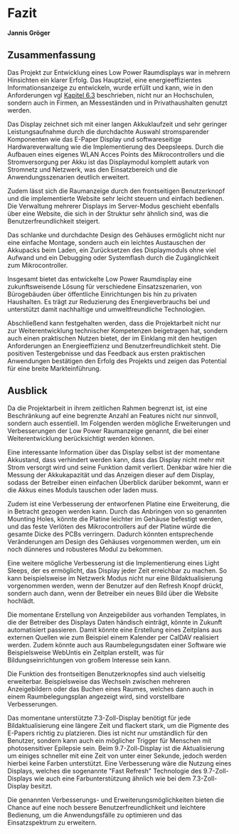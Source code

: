 # Fazit
**Jannis Gröger**

## Zusammenfassung

Das Projekt zur Entwicklung eines Low Power Raumdisplays war in mehrern Hinsichten ein klarer Erfolg. Das Hauptziel, eine energieeffizientes Informationsanzeige zu entwickeln, wurde erfüllt und kann, wie in den Anforderungen vgl [Kapitel 6.3](Systemkonzept.md#potentielle_einsatzgebiete_der_low-power_raumanzeige) beschrieben, nicht nur an Hochschulen, sondern auch in Firmen, an Messeständen und in Privathaushalten genutzt werden. 

Das Display zeichnet sich mit einer langen Akkuklaufzeit und sehr geringer Leistungsaufnahme durch die durchdachte Auswahl stromsparender Komponenten wie das E-Paper Display und softwareseitige Hardwareverwaltung wie die Implementierung des Deepsleeps. Durch die Aufbauen eines eigenes WLAN Acces Points des Mikrocontrollers und die Stromversorgung per Akku ist das Displaymodul komplett autark von Stromnetz und Netzwerk, was den Einsatzbereich und die Anwendungsszenarien deutlich erweitert.  

Zudem lässt sich die Raumanzeige durch den frontseitigen Benutzerknopf und die implementierte Website sehr leicht steuern und einfach bedienen. Die Verwaltung mehrerer Displays im Server-Modus geschieht ebenfalls über eine Website, die sich in der Struktur sehr ähnlich sind, was die Benutzerfreundlichkeit steigert.

Das schlanke und durchdachte Design des Gehäuses ermöglicht nicht nur eine einfache Montage, sondern auch ein leichtes Austauschen der Akkupacks beim Laden, ein Zurücksetzen des Displaymoduls ohne viel Aufwand und ein Debugging oder Systemflash durch die Zugänglichkeit zum Mikrocontroller.

Insgesamt bietet das entwickelte Low Power Raumdisplay eine zukunftsweisende Lösung für verschiedene Einsatzszenarien, von Bürogebäuden über öffentliche Einrichtungen bis hin zu privaten Haushalten. Es trägt zur Reduzierung des Energieverbrauchs bei und unterstützt damit nachhaltige und umweltfreundliche Technologien.

Abschließend kann festgehalten werden, dass die Projektarbeit nicht nur zur Weiterentwicklung technischer Kompetenzen beigetragen hat, sondern auch einen praktischen Nutzen bietet, der im Einklang mit den heutigen Anforderungen an Energieeffizienz und Benutzerfreundlichkeit steht. Die positiven Testergebnisse und das Feedback aus ersten praktischen Anwendungen bestätigen den Erfolg des Projekts und zeigen das Potential für eine breite Markteinführung.

## Ausblick

Da die Projektarbeit in ihrem zeitlichen Rahmen begrenzt ist, ist eine Beschränkung auf eine begrenzte Anzahl an Features nicht nur sinnvoll, sondern auch essentiell. Im Folgenden werden mögliche Erweiterungen und Verbesserungen der Low Power Raumanzeige genannt, die bei einer Weiterentwicklung berücksichtigt werden können. 

Eine interessante Information über das Display selbst ist der momentane Akkustand, dass verhindert werden kann, dass das Display nicht mehr mit Strom versorgt wird und seine Funktion damit verliert. Denkbar wäre hier die Messung der Akkukapazität und das Anzeigen dieser auf dem Display, sodass der Betreiber einen einfachen Überblick darüber bekommt, wann er die Akkus eines Moduls tauschen oder laden muss. 

Zudem ist eine Verbesserung der entworfenen Platine eine Erweiterung, die in Betracht gezogen werden kann. Durch das Anbringen von so genannten Mounting Holes, könnte die Platine leichter im Gehäuse befestigt werden, und das feste Verlöten des Mikrocontrollers auf der Platine würde die gesamte Dicke des PCBs verringern. Dadurch könnten entsprechende Veränderungen am Design des Gehäuses vorgenommen werden, um ein noch dünneres und robusteres Modul zu bekommen.

Eine weitere mögliche Verbesserung ist die Implementierung eines Light Sleeps, der es ermöglicht, das Display jeder Zeit erreichbar zu machen. So kann beispielsweise im Netzwerk Modus nicht nur eine Bildaktualisierung vorgenommen werden, wenn der Benutzer auf den Refresh Knopf drückt, sondern auch dann, wenn der Betreiber ein neues Bild über die Website hochlädt.

Die momentane Erstellung von Anzeigebilder aus vorhanden Templates, in die der Betreiber des Displays Daten händisch einträgt, könnte in Zukunft automatisiert passieren. Damit könnte eine Erstellung eines Zeitplans aus externen Quellen wie zum Beispiel einem Kalender per CalDAV realisiert werden. Zudem könnte auch aus Raumbelegungsdaten einer Software wie Beispielsweise WebUntis ein Zeitplan erstellt, was für Bildungseinrichtungen von großem Interesse sein kann.

Die Funktion des frontseitigen Benutzerknopfes sind auch vielseitig erweiterbar. Beispielsweise das Wechseln zwischen mehreren Anzeigebildern oder das Buchen eines Raumes, welches dann auch in einem Raumbelegungsplan angezeigt wird, sind vorstellbare Verbesserungen.

Das momentane unterstützte 7.3-Zoll-Display benötigt für jede Bildaktualisierung eine längere Zeit und flackert stark, um die Pigmente des E-Papers richtig zu platzieren. Dies ist nicht nur umständlich für den Benutzer, sondern kann auch ein möglicher Trigger für Menschen mit photosensitiver Epilepsie sein. Beim 9.7-Zoll-Display ist die Aktualisierung um einiges schneller mit eine Zeit von unter einer Sekunde, jedoch werden hierbei keine Farben unterstützt. Eine Verbesserung wäre die Nutzung eines Displays, welches die sogenannte "Fast Refresh" Technologie des 9.7-Zoll-Displays wie auch eine Farbunterstützung ähnlich wie bei dem 7.3-Zoll-Display besitzt.

Die genannten Verbesserungs- und Erweiterungsmöglichkeiten bieten die Chance auf eine noch bessere Benutzerfreundlichkeit und leichtere Bedienung, um die Anwendungsfälle zu optimieren und das Einsatzspektrum zu erweitern.